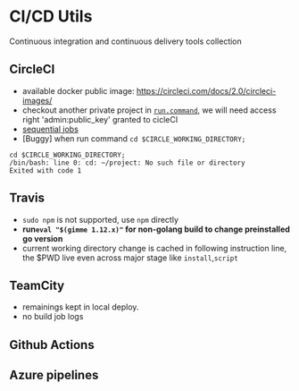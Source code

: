 # CI/CD Utils

Continuous integration and continuous delivery tools collection

## CircleCI
- available docker public image: https://circleci.com/docs/2.0/circleci-images/
- checkout another private project in [`run.command`](https://circleci.com/docs/2.0/gh-bb-integration/#enable-your-project-to-check-out-additional-private-repositories), we will need access right 'admin:public_key' granted to cicleCI
- [sequential jobs](https://circleci.com/docs/2.0/workflows/#sequential-job-execution-example)
- [Buggy] when run command  `cd $CIRCLE_WORKING_DIRECTORY; `
```
cd $CIRCLE_WORKING_DIRECTORY; 
/bin/bash: line 0: cd: ~/project: No such file or directory
Exited with code 1
```
## Travis
- `sudo npm` is not supported, use `npm` directly
- **run`eval "$(gimme 1.12.x)"` for non-golang build to change preinstalled go version**
- current working directory change is cached in following instruction line, the $PWD live even across major stage like `install`,`script`
  
## TeamCity
- remainings kept in local deploy. 
- no build job logs 

## Github Actions

## Azure pipelines
